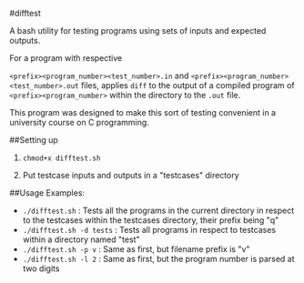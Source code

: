 #difftest

A bash utility for testing programs using sets of inputs and expected outputs.

For a program with respective

`<prefix><program_number><test_number>.in`
and
`<prefix><program_number><test_number>.out`
files, applies `diff` to the output of a compiled program of `<prefix><program_number>` within the directory to the `.out` file.

This program was designed to make this sort of testing convenient in a university course on C programming.

##Setting up

1. `chmod+x difftest.sh`

2. Put testcase inputs and outputs in a "testcases" directory

##Usage Examples:

* `./difftest.sh` : Tests all the programs in the current directory in respect to the testcases within the testcases directory, their prefix being "q"
* `./difftest.sh -d tests` : Tests all programs in respect to testcases within a directory named "test"
* `./difftest.sh -p v` : Same as first, but filename prefix is "v"
* `./difftest.sh -l 2` : Same as first, but the program number is parsed at two digits
